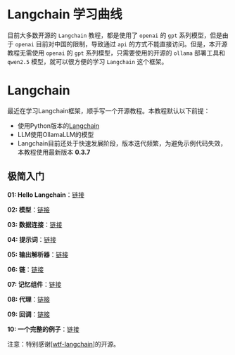 # Langchain 学习曲线

目前大多数开源的 `Langchain` 教程，都是使用了 `openai` 的 `gpt` 系列模型，但是由于 `openai` 目前对中国的限制，导致通过 `api` 的方式不能直接访问。但是，本开源教程无需使用 `openai` 的 `gpt` 系列模型，只需要使用的开源的 `ollama` 部署工具和 `qwen2.5` 模型，就可以很方便的学习  `Langchain` 这个框架。

# Langchain

最近在学习Langchain框架，顺手写一个开源教程。本教程默认以下前提：
- 使用Python版本的[Langchain](https://github.com/hwchase17/langchain)
- LLM使用OllamaLLM的模型
- Langchain目前还处于快速发展阶段，版本迭代频繁，为避免示例代码失效，本教程使用最新版本 **0.3.7**
## 极简入门

**01: Hello Langchain**：[链接](./01_Hello_Langchain)

**02: 模型**：[链接](./02_Models)

**03: 数据连接**：[链接](./03_Data_Connections)

**04: 提示词**：[链接](./04_Prompts)

**05: 输出解析器**：[链接](./05_Output_Parsers)

**06: 链**：[链接](./06_Chains)

**07: 记忆组件**：[链接](./07_Memory)

**08: 代理**：[链接](./08_Agents)

**09: 回调**：[链接](./09_Callbacks)

**10: 一个完整的例子**：[链接](./10_Example)

注意：特别感谢[[wtf-langchain](https://github.com/sugarforever/wtf-langchain)]的开源。
